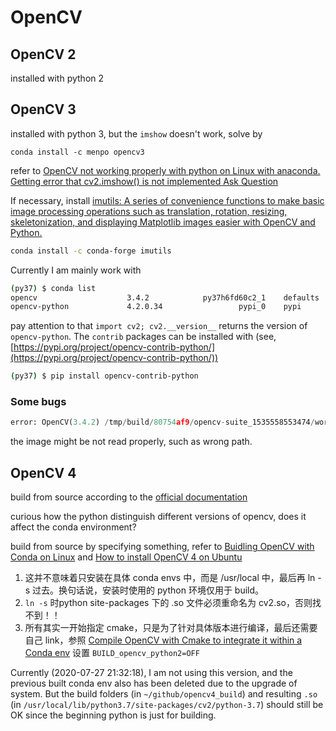 # OpenCV

## OpenCV 2

installed with python 2

## OpenCV 3

installed with python 3, but the `imshow` doesn't work, solve by 

```
conda install -c menpo opencv3
```

refer to [OpenCV not working properly with python on Linux with anaconda. Getting error that cv2.imshow() is not implemented
Ask Question](https://stackoverflow.com/questions/40207011/opencv-not-working-properly-with-python-on-linux-with-anaconda-getting-error-th)

If necessary, install [imutils: A series of convenience functions to make basic image processing operations such as translation, rotation, resizing, skeletonization, and displaying Matplotlib images easier with OpenCV and Python.](https://github.com/jrosebr1/imutils)

```bash
conda install -c conda-forge imutils
```

Currently I am mainly work with

```bash
(py37) $ conda list
opencv                    3.4.2            py37h6fd60c2_1    defaults
opencv-python             4.2.0.34                 pypi_0    pypi
```

pay attention to that `import cv2; cv2.__version__` returns the version of `opencv-python`. The `contrib` packages can be installed with (see, [https://pypi.org/project/opencv-contrib-python/](https://pypi.org/project/opencv-contrib-python/))

```bash
(py37) $ pip install opencv-contrib-python
```

### Some bugs

```python
error: OpenCV(3.4.2) /tmp/build/80754af9/opencv-suite_1535558553474/work/modules/imgproc/src/color.hpp:253: error: (-215:Assertion failed) VScn::contains(scn) && VDcn::contains(dcn) && VDepth::contains(depth) in function 'CvtHelper'
```

the image might be not read properly, such as wrong path.

## OpenCV 4

build from source according to the [official documentation](https://docs.opencv.org/4.0.1/d2/de6/tutorial_py_setup_in_ubuntu.html)

curious how the python distinguish different versions of opencv, does it affect the conda environment?

build from source by specifying something, refer to [Buidling OpenCV with Conda on Linux](http://alexsm.com/building-opencv-with-conda/) and [How to install OpenCV 4 on Ubuntu](https://www.pyimagesearch.com/2018/08/15/how-to-install-opencv-4-on-ubuntu/)

1. 这并不意味着只安装在具体 conda envs 中，而是 /usr/local 中，最后再 ln -s 过去。换句话说，安装时使用的 python 环境仅用于 build。
2. `ln -s` 时python site-packages 下的 .so 文件必须重命名为 cv2.so，否则找不到！！
3. 所有其实一开始指定 cmake，只是为了针对具体版本进行编译，最后还需要自己 link，参照 [Compile OpenCV with Cmake to integrate it within a Conda env](https://stackoverflow.com/questions/50816241/compile-opencv-with-cmake-to-integrate-it-within-a-conda-env) 设置 `BUILD_opencv_python2=OFF`

Currently (2020-07-27 21:32:18), I am not using this version, and the previous built conda env also has been deleted due to the upgrade of system. But the build folders (in `~/github/opencv4_build`) and resulting `.so` (in `/usr/local/lib/python3.7/site-packages/cv2/python-3.7`) should still be OK since the beginning python is just for building.